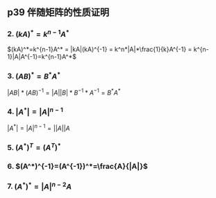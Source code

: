 ## p39 伴随矩阵的性质证明
### 2. $(kA)^*=k^{n-1}A^*$
$(kA)^*=k^{n-1}A^* = |kA|(kA)^{-1} = k^n*|A|*\frac{1}{k}A^{-1} = k^{n-1}|A|A^{-1}=k^{n-1}A^*$

### 3. $(AB)^*=B^*A^*$
$|AB|*(AB)^{-1}=|A||B|*B^{-1}*A^{-1} = B^*A^*$

### 4.  $|A^*|=|A|^{n-1}$
 $|A^*|=|A|^{n-1}=||A||A$

### 5. $(A^*)^T=(A^T)^*$

### 6. $(A^*)^{-1}=(A^{-1})^*=\frac{A}{|A|}$

### 7. $(A^*)^*=|A|^{n-2}A$
